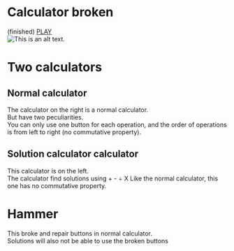 # Calculator broken
(finished)  [PLAY](https://AndresGraneroSala.github.io/brokenCalculator/)  
![This is an alt text.](https://raw.githubusercontent.com/AndriuPostre/brokenCalculator/main/screenshot.png)

# Two calculators

## Normal calculator
The calculator on the right is a normal calculator.  
But have two peculiarities.  
You can only use one button for each operation, and the order of operations is from left to right (no commutative property).

## Solution calculator calculator
This calculator is on the left.  
The calculator find solutions using + - ÷ X
Like the normal calculator, this one has no commutative property.

# Hammer
This broke and repair buttons in normal calculator.  
Solutions will also not be able to use the broken buttons
